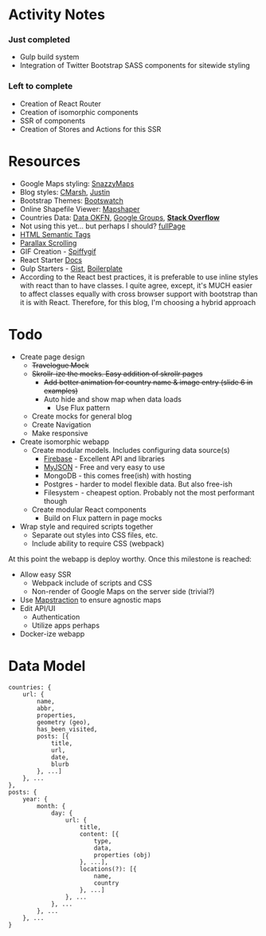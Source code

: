 # Activity Notes

### Just completed

- Gulp build system
- Integration of Twitter Bootstrap SASS components for sitewide styling

### Left to complete

- Creation of React Router
- Creation of isomorphic components
- SSR of components
- Creation of Stores and Actions for this SSR

# Resources

- Google Maps styling: [SnazzyMaps](https://snazzymaps.com/)
- Blog styles: [CMarsh](http://www.crmarsh.com/script/), [Justin](http://www.justinyan.com/posts/2015/self-esteem/)
- Bootstrap Themes: [Bootswatch](https://bootswatch.com/)
- Online Shapefile Viewer: [Mapshaper](http://www.mapshaper.org/)
- Countries Data: [Data OKFN](http://data.okfn.org/data/datasets/geo-boundaries-world-110m), [Google Groups](https://groups.google.com/forum/#!topic/d3-js/cTVo0Uci5x4), **[Stack Overflow](http://stackoverflow.com/questions/9542834/geojson-world-database)**
- Not using this yet... but perhaps I should? [fullPage](https://github.com/alvarotrigo/fullPage.js)
- [HTML Semantic Tags](http://html5doctor.com/downloads/h5d-sectioning-flowchart.pdf)
- [Parallax Scrolling](https://ihatetomatoes.net/how-to-create-a-parallax-scrolling-website/)
- GIF Creation - [Spiffygif](http://spiffygif.com/)
- React Starter [Docs](https://github.com/webpack/react-starter/blob/master/NOTES/HowStuffWorks.md)
- Gulp Starters - [Gist](https://gist.github.com/mlouro/8886076), [Boilerplate](https://github.com/christianalfoni/react-app-boilerplate/blob/master/gulpfile.js)
- According to the React best practices, it is preferable to use inline styles with react than to have classes. I quite agree, except, it's MUCH easier to affect classes equally with cross browser support with bootstrap than it is with React. Therefore, for this blog, I'm choosing a hybrid approach

# Todo

- Create page design
  - ~~Travelogue Mock~~
  - ~~Skrollr-ize the mocks. Easy addition of skrollr pages~~
    - ~~Add better animation for country name & image entry (slide 6 in examples)~~
    - Auto hide and show map when data loads
      - Use Flux pattern
  - Create mocks for general blog
  - Create Navigation
  - Make responsive
- Create isomorphic webapp
  - Create modular models. Includes configuring data source(s)
    - [Firebase](https://www.firebase.com/) - Excellent API and libraries
    - [MyJSON](http://myjson.com/) - Free and very easy to use
    - MongoDB - this comes free(ish) with hosting
    - Postgres - harder to model flexible data. But also free-ish
    - Filesystem - cheapest option. Probably not the most performant though
  - Create modular React components
    - Build on Flux pattern in page mocks
- Wrap style and required scripts together
  - Separate out styles into CSS files, etc.
  - Include ability to require CSS (webpack)

At this point the webapp is deploy worthy. Once this milestone is reached:

- Allow easy SSR
  - Webpack include of scripts and CSS
  - Non-render of Google Maps on the server side (trivial?)
- Use [Mapstraction](http://mapstraction.com/) to ensure agnostic maps
- Edit API/UI
  - Authentication
  - Utilize apps perhaps
- Docker-ize webapp

# Data Model

	countries: {
		url: {
			name,
			abbr,
			properties,
			geometry (geo),
			has_been_visited,
			posts: [{
				title,
				url,
				date,
				blurb
			}, ...]
		}, ...
	},
	posts: {
		year: {
			month: {
				day: {
					url: {
						title,
						content: [{
							type,
							data,
							properties (obj)
						}, ...],
						locations(?): [{
							name,
							country
						}, ...]
					}, ...
				}, ...
			}, ...
		}, ...
	}

